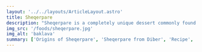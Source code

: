 ```yaml
---
layout: '../../layouts/ArticleLayout.astro'
title: Sheqerpare
description: "Sheqerpare is a completely unique dessert commonly found in Diber."
img_src: '/foods/sheqerpare.jpg'
img_alt: 'baklava'
summary: ['Origins of Sheqerpare', 'Sheqerpare from Diber', 'Recipe', 'Conclusion']
---
```

